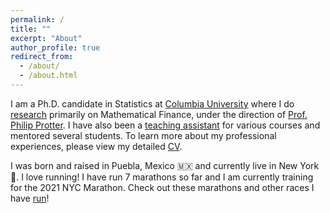 ```yaml
---
permalink: /
title: ""
excerpt: "About"
author_profile: true
redirect_from:
  - /about/
  - /about.html
---
```


I am a Ph.D. candidate in Statistics at [Columbia University](https://stat.columbia.edu) where I do [research](/publications/) primarily on Mathematical Finance, under the direction of [Prof. Philip Protter](http://www.stat.columbia.edu/~protter/). I have also been a [teaching assistant](/teaching/) for various courses and mentored several students. To learn more about my professional experiences, please view my detailed [CV](/files/alejandra-quintos-cv.pdf).

I was born and raised in Puebla, Mexico 🇲🇽 and currently live in New York 🗽. I love running! I have run 7 marathons so far and I am currently training for the 2021 NYC Marathon. Check out these marathons and other races I have [run](/runs/)!

